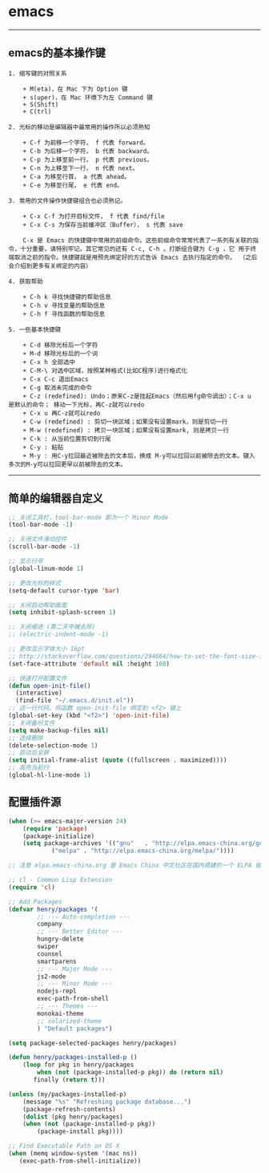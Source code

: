 # emacs

----

## emacs的基本操作键

    1. 缩写键的对照关系

        + M(eta)，在 Mac 下为 Option 键
        + s(uper)，在 Mac 环境下为左 Command 键
        + S(Shift)
        + C(trl)

    2. 光标的移动是编辑器中最常用的操作所以必须熟知

        + C-f 为前移一个字符， f 代表 forward。
        + C-b 为后移一个字符， b 代表 backward。
        + C-p 为上移至前一行， p 代表 previous。
        + C-n 为上移至下一行， n 代表 next。
        + C-a 为移至行首， a 代表 ahead。
        + C-e 为移至行尾， e 代表 end。

    3. 常用的文件操作快捷键组合也必须熟记。

        + C-x C-f 为打开目标文件， f 代表 find/file
        + C-x C-s 为保存当前缓冲区（Buffer）， s 代表 save

        C-x 是 Emacs 的快捷键中常用的前缀命令。这些前缀命令常常代表了一系列有关联的指 令，十分重要，请特别牢记。其它常见的还有 C-c, C-h 。打断组合键为 C-g ，它 用于终端取消之前的指令。快捷键就是用预先绑定好的方式告诉 Emacs 去执行指定的命令。 （之后会介绍到更多有关绑定的内容） 

    4. 获取帮助

        + C-h k 寻找快捷键的帮助信息
        + C-h v 寻找变量的帮助信息
        + C-h f 寻找函数的帮助信息

    5. 一些基本快捷键

        + C-d 移除光标后一个字符
        + M-d 移除光标后的一个词
        + C-x h 全部选中
        + C-M-\ 对选中区域，按照某种格式(比如C程序)进行格式化
        + C-x C-c 退出Emacs
        + C-g 取消未完成的命令
        + C-z (redefined): Undo；原来C-z是挂起Emacs（然后用fg命令调出）；C-x u 是默认的命令； 移动一下光标，再C-z就可以redo
        + C-x u 再C-z就可以redo
        + C-w (redefined) : 剪切一块区域；如果没有设置mark，则是剪切一行
        + M-w (redefined) : 拷贝一块区域；如果没有设置mark, 则是拷贝一行
        + C-k : 从当前位置剪切到行尾
        + C-y : 粘贴
        + M-y : 用C-y拉回最近被除去的文本后，换成 M-y可以拉回以前被除去的文本。键入多次的M-y可以拉回更早以前被除去的文本。



----


## 简单的编辑器自定义

```lisp
;; 关闭工具栏，tool-bar-mode 即为一个 Minor Mode
(tool-bar-mode -1)

;; 关闭文件滑动控件
(scroll-bar-mode -1)

;; 显示行号
(global-linum-mode 1)

;; 更改光标的样式
(setq-default cursor-type 'bar)

;; 关闭启动帮助画面
(setq inhibit-splash-screen 1)

;; 关闭缩进 (第二天中被去除)
;; (electric-indent-mode -1)

;; 更改显示字体大小 16pt
;; http://stackoverflow.com/questions/294664/how-to-set-the-font-size-in-emacs
(set-face-attribute 'default nil :height 160)

;; 快速打开配置文件
(defun open-init-file()
  (interactive)
  (find-file "~/.emacs.d/init.el"))
;; 这一行代码，将函数 open-init-file 绑定到 <f2> 键上
(global-set-key (kbd "<f2>") 'open-init-file)
;; 关闭备份文件
(setq make-backup-files nil)
;; 选择删除
(delete-selection-mode 1)
;; 启动后全屏
(setq initial-frame-alist (quote ((fullscreen . maximized))))
;; 高亮当前行
(global-hl-line-mode 1)
```

## 配置插件源

```lisp
(when (>= emacs-major-version 24)
    (require 'package)
    (package-initialize)
    (setq package-archives '(("gnu"   . "http://elpa.emacs-china.org/gnu/")
            ("melpa" . "http://elpa.emacs-china.org/melpa/"))))

;; 注意 elpa.emacs-china.org 是 Emacs China 中文社区在国内搭建的一个 ELPA 镜像

;; cl - Common Lisp Extension
(require 'cl)

;; Add Packages
(defvar henry/packages '(
        ;; --- Auto-completion ---
        company
        ;; --- Better Editor ---
        hungry-delete
        swiper
        counsel
        smartparens
        ;; --- Major Mode ---
        js2-mode
        ;; --- Minor Mode ---
        nodejs-repl
        exec-path-from-shell
        ;; --- Themes ---
        monokai-theme
        ;; solarized-theme
        ) "Default packages")

(setq package-selected-packages henry/packages)

(defun henry/packages-installed-p ()
    (loop for pkg in henry/packages
        when (not (package-installed-p pkg)) do (return nil)
       finally (return t)))

(unless (my/packages-installed-p)
    (message "%s" "Refreshing package database...")
    (package-refresh-contents)
    (dolist (pkg henry/packages)
    (when (not (package-installed-p pkg))
        (package-install pkg))))

;; Find Executable Path on OS X
(when (memq window-system '(mac ns))
   (exec-path-from-shell-initialize))
```

